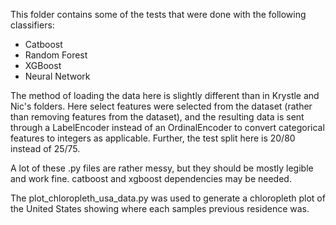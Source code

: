 This folder contains some of the tests that were done with the following classifiers:
- Catboost
- Random Forest
- XGBoost
- Neural Network

The method of loading the data here is slightly different than in Krystle and Nic's folders. 
Here select features were selected from the dataset (rather than removing features from the dataset), and the resulting data is sent through a 
LabelEncoder instead of an OrdinalEncoder to convert categorical features to integers as applicable. Further, the test split here is 20/80 instead of 25/75.

A lot of these .py files are rather messy, but they should be mostly legible and work fine. catboost and xgboost dependencies may be needed.

The plot_chloropleth_usa_data.py was used to generate a chloropleth plot of the United States showing where each samples previous residence was.